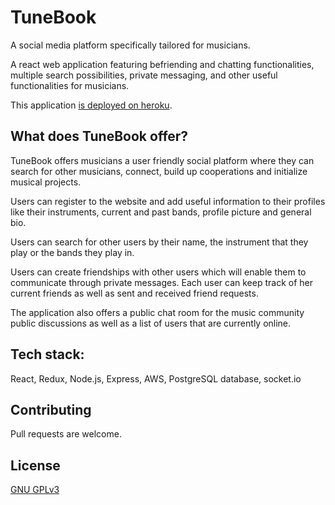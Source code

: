 # TuneBook

A social media platform specifically tailored for musicians.

A react web application featuring befriending and chatting functionalities, multiple search possibilities, private messaging, and other useful functionalities for musicians. 

This application [is deployed on heroku](https://tunebook.herokuapp.com/).

## What does TuneBook offer?
TuneBook offers musicians a user friendly social platform where they can search for other musicians, connect, build up cooperations and initialize musical projects.

Users can register to the website and add useful information to their profiles like their instruments, current and past bands, profile picture and general bio.

Users can search for other users by their name, the instrument that they play or the bands they play in.

Users can create friendships with other users which will enable them to communicate through private messages. Each user can keep track of her current friends as well as sent and received friend requests.

The application also offers a public chat room for the music community public discussions as well as a list of users that are currently online.

## Tech stack:
React, Redux, Node.js, Express, AWS, PostgreSQL database, socket.io

## Contributing
Pull requests are welcome. 

## License
[GNU GPLv3](https://www.gnu.org/licenses/gpl-3.0.en.html)
